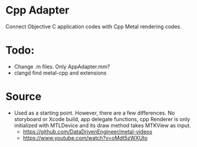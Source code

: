 # Cpp Adapter

Connect Objective C application codes with Cpp Metal rendering codes.

# Todo: 

- Change .m files. Only AppAdapter.mm?
- clangd find metal-cpp and extensions

# Source

- Used as a starting point. However, there are a few differences. No storyboard or Xcode build, app delegate functions, cpp Renderer is only initialized with MTLDevice and its draw method takes MTKView as input.
    - https://github.com/DataDrivenEngineer/metal-videos
    - https://www.youtube.com/watch?v=oMdt5zWXUto
